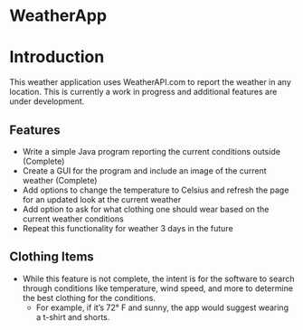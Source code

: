 # WeatherApp
# Introduction
This weather application uses WeatherAPI.com to report the weather in any location. This is currently a work in progress and additional features are under development.
## Features 
* Write a simple Java program reporting the current conditions outside (Complete)
* Create a GUI for the program and include an image of the current weather (Complete)
* Add options to change the temperature to Celsius and refresh the page for an updated look at the current weather
* Add option to ask for what clothing one should wear based on the current weather conditions
* Repeat this functionality for weather 3 days in the future
## Clothing Items
* While this feature is not complete, the intent is for the software to search through conditions like temperature, wind speed, and more to determine the best clothing for the conditions.
  * For example, if it’s 72° F and sunny, the app would suggest wearing a t-shirt and shorts.




